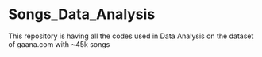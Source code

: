 # Songs_Data_Analysis
This repository is having all the codes used in Data Analysis on the dataset of gaana.com with ~45k songs
